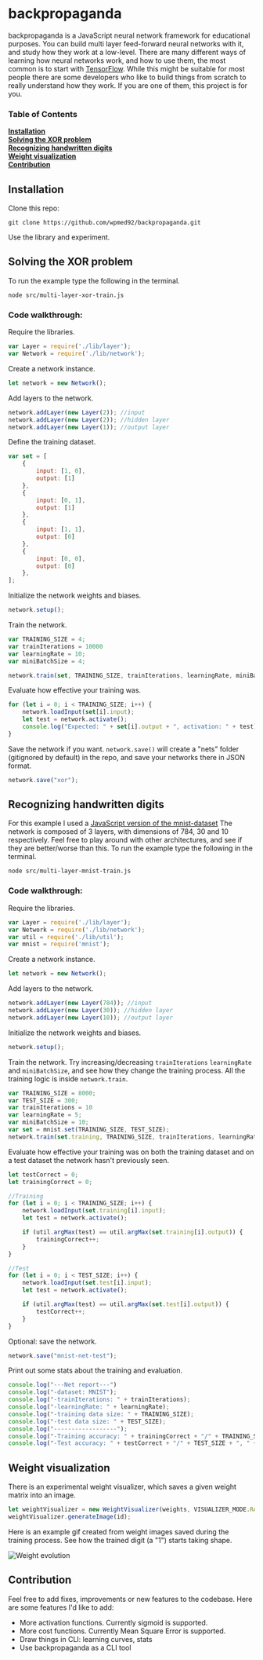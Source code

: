 # backpropaganda
backpropaganda is a JavaScript neural network framework for educational purposes. You can build multi layer feed-forward neural
networks with it, and study how they work at a low-level. There are many different ways of learning how neural networks work, and how to
use them, the most common is to start with [TensorFlow](https://github.com/tensorflow/tensorflow). While this might be suitable for most people there are some developers who
like to build things from scratch to really understand how they work. If you are one of them, this project is for you.

### Table of Contents
**[Installation](#installation)**<br>
**[Solving the XOR problem](#solving-the-xor-problem)**<br>
**[Recognizing handwritten digits](#recognizing-handwritten-digits)**<br>
**[Weight visualization](#weight-visualization)**<br>
**[Contribution](#contribution)**<br>

## Installation

Clone this repo:

`git clone https://github.com/wpmed92/backpropaganda.git`

Use the library and experiment.

## Solving the XOR problem

To run the example type the following in the terminal.

`node src/multi-layer-xor-train.js`

### Code walkthrough:

Require the libraries.

```javascript
var Layer = require('./lib/layer');
var Network = require('./lib/network');
```

Create a network instance.

```javascript
let network = new Network();
```

Add layers to the network.

```javascript
network.addLayer(new Layer(2)); //input
network.addLayer(new Layer(2)); //hidden layer
network.addLayer(new Layer(1)); //output layer
```

Define the training dataset.

```javascript
var set = [
    {
        input: [1, 0],
        output: [1]
    },
    {
        input: [0, 1],
        output: [1]
    },
    {
        input: [1, 1],
        output: [0]
    },
    {
        input: [0, 0],
        output: [0]
    },
];
```

Initialize the network weights and biases.

```javascript
network.setup();
```

Train the network.

```javascript
var TRAINING_SIZE = 4;
var trainIterations = 10000
var learningRate = 10;
var miniBatchSize = 4;

network.train(set, TRAINING_SIZE, trainIterations, learningRate, miniBatchSize);
```

Evaluate how effective your training was.

```javascript
for (let i = 0; i < TRAINING_SIZE; i++) {
    network.loadInput(set[i].input);
    let test = network.activate(); 
    console.log("Expected: " + set[i].output + ", activation: " + test);
}
```

Save the network if you want. `network.save()` will create a "nets" folder (gitignored by default) in the repo, and save your networks there in JSON format.

```javascript
network.save("xor");
```


## Recognizing handwritten digits

For this example I used a [JavaScript version of the mnist-dataset](https://github.com/cazala/mnist)
The network is composed of 3 layers, with dimensions of 784, 30 and 10 respectively.
Feel free to play around with other architectures, and see if they are better/worse than this.
To run the example type the following in the terminal.

`node src/multi-layer-mnist-train.js`

### Code walkthrough:

Require the libraries.

```javascript
var Layer = require('./lib/layer');
var Network = require('./lib/network');
var util = require('./lib/util');
var mnist = require('mnist');
```

Create a network instance.

```javascript
let network = new Network();
```

Add layers to the network.

```javascript
network.addLayer(new Layer(784)); //input
network.addLayer(new Layer(30)); //hidden layer
network.addLayer(new Layer(10)); //output layer
```

Initialize the network weights and biases.

```javascript
network.setup();
```

Train the network. 
Try increasing/decreasing `trainIterations` `learningRate` and `miniBatchSize`, and see how they change the training process. All the training logic is inside `network.train`.

```javascript
var TRAINING_SIZE = 8000;
var TEST_SIZE = 300;
var trainIterations = 10
var learningRate = 5;
var miniBatchSize = 10;
var set = mnist.set(TRAINING_SIZE, TEST_SIZE);
network.train(set.training, TRAINING_SIZE, trainIterations, learningRate, miniBatchSize);
```

Evaluate how effective your training was on both the training dataset and on a test dataset the network hasn't previously seen.

```javascript
let testCorrect = 0;
let trainingCorrect = 0;

//Training
for (let i = 0; i < TRAINING_SIZE; i++) {
    network.loadInput(set.training[i].input);
    let test = network.activate();

    if (util.argMax(test) == util.argMax(set.training[i].output)) {
        trainingCorrect++;
    }
}

//Test
for (let i = 0; i < TEST_SIZE; i++) {
    network.loadInput(set.test[i].input);
    let test = network.activate();

    if (util.argMax(test) == util.argMax(set.test[i].output)) {
        testCorrect++;
    }
}
```

Optional: save the network.

```javascript
network.save("mnist-net-test");
```

Print out some stats about the training and evaluation.

```javascript
console.log("---Net report---")
console.log("-dataset: MNIST");
console.log("-trainIterations: " + trainIterations);
console.log("-learningRate: " + learningRate);
console.log("-training data size: " + TRAINING_SIZE);
console.log("-test data size: " + TEST_SIZE);
console.log("------------------");
console.log("-Training accuracy: " + trainingCorrect + "/" + TRAINING_SIZE + ", " + trainingCorrect/TRAINING_SIZE*100 + "%");
console.log("-Test accuracy: " + testCorrect + "/" + TEST_SIZE + ", " + testCorrect/TEST_SIZE*100 + "%");
```

## Weight visualization

There is an experimental weight visualizer, which saves a given weight matrix into an image.

```javascript
let weightVisualizer = new WeightVisualizer(weights, VISUALIZER_MODE.RAINBOW);
weightVisualizer.generateImage(id);
```

Here is an example gif created from weight images saved during the training process. See how the trained digit (a "1") starts taking shape.

![Weight evolution](https://github.com/wpmed92/backpropaganda/blob/master/weight_evolution.gif)

## Contribution

Feel free to add fixes, improvements or new features to the codebase.
Here are some features I'd like to add:

* More activation functions. Currently sigmoid is supported.
* More cost functions. Currently Mean Square Error is supported.
* Draw things in CLI: learning curves, stats
* Use backpropaganda as a CLI tool
